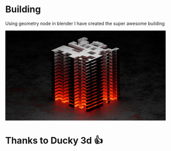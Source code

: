 # Building
 Using geometry node in blender I have created the super awesome building
 
 <img src = "https://github.com/Jael-Lois/Building/blob/main/building.png">
 
# Thanks to Ducky 3d 👍
